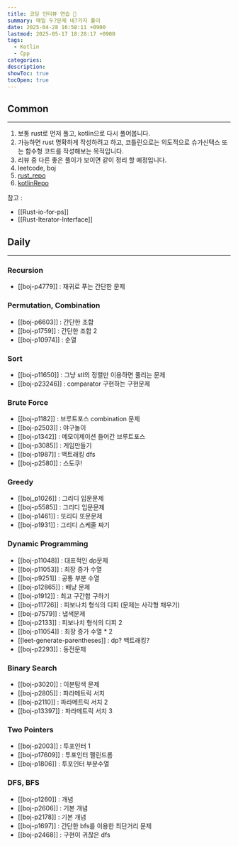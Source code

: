 ```yaml
---
title: 코딩 인터뷰 연습 🧩
summary: 매일 두?문제 네?가지 풀이
date: 2025-04-28 16:58:11 +0900
lastmod: 2025-05-17 18:28:17 +0900
tags:
  - Kotlin
  - Cpp
categories: 
description: 
showToc: true
tocOpen: true
---
```


## Common
---
1. 보통 rust로 먼저 풀고, kotlin으로 다시 풀어봅니다.
2. 가능하면 rust 명확하게 작성하려고 하고, 코틀린으로는 의도적으로 슈가신택스 또는 함수형 코드를 작성해보는 목적입니다.
3. 리뷰 중 다른 좋은 풀이가 보이면 같이 정리 할 예정입니다.
4. leetcode, boj
5. [rust_repo](https://github.com/SmallzooDev/coding_interview_rust/tree/main/src/bin)
6. [kotlinRepo](https://github.com/SmallzooDev/CodingInterviewKotlin)

참고 : 
- [[Rust-io-for-ps]]
- [[Rust-Iterator-Interface]]

## Daily
---
### Recursion
- [[boj-p4779]] : 재귀로 푸는 간단한 문제
### Permutation, Combination
- [[boj-p6603]] : 간단한 조합
- [[boj-p1759]] : 간단한 조합 2 
- [[boj-p10974]] : 순열
### Sort
- [[boj-p11650]] : 그냥 stl의 정렬만 이용하면 풀리는 문제
- [[boj-p23246]] : comparator 구현하는 구현문제

### Brute Force
- [[boj-p1182]] : 브루트포스 combination 문제
- [[boj-p2503]] : 야구놀이
- [[boj-p1342]] : 메모이제이션 들어간 브루트포스
- [[boj-p3085]] : 게임만들기
- [[boj-p1987]] : 백트래킹 dfs
- [[boj-p2580]] : 스도쿠!
### Greedy
- [[boj_p1026]] : 그리디 입문문제
- [[boj-p5585]] : 그리디 입문문제
- [[boj-p1461]] : 또리디 또문문제
- [[boj-p1931]] : 그리디 스케줄 짜기
### Dynamic Programming
- [[boj-p11048]] : 대표적인 dp문제
- [[boj-p11053]] : 최장 증가 수열
- [[boj-p9251]] : 공통 부분 수열
- [[boj-p12865]] : 배낭 문제
- [[boj-p1912]] : 최고 구간합 구하기
- [[boj-p11726]] : 피보나치 형식의 디피 (문제는 사각형 채우기)
- [[boj-p7579]] : 냅색문제
- [[boj-p2133]] : 피보나치 형식의 디피 2
- [[boj-p11054]] : 최장 증가 수열 * 2
- [[leet-generate-parentheses]] : dp? 백트래킹?
- [[boj-p2293]] : 동전문제

### Binary Search
- [[boj-p3020]] : 이분탐색 문제
- [[boj-p2805]] : 파라메트릭 서치
- [[boj-p2110]] : 파라메트릭 서치 2
- [[boj-p13397]] : 파라메트릭 서치 3

### Two Pointers
- [[boj-p2003]] : 투포인터 1
- [[boj-p17609]] : 투포인터 팰린드롬
- [[boj-p1806]] : 투포인터 부분수열 


### DFS, BFS
- [[boj-p1260]] : 개념
- [[boj-p2606]] : 기본 개념
- [[boj-p2178]] : 기본 개념
- [[boj-p1697]] : 간단한 bfs를 이용한 최단거리 문제
- [[boj-p2468]] : 구현이 귀찮은 dfs
